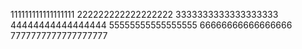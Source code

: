 111111111111111111
222222222222222222
3333333333333333333
44444444444444444
55555555555555555
66666666666666666
7777777777777777777